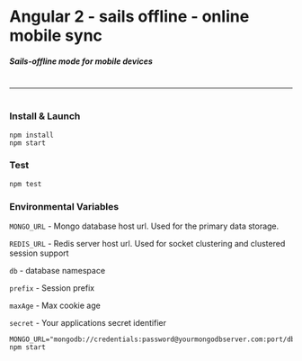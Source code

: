 # Angular 2 - sails offline - online mobile sync
##### Sails-offline mode for mobile devices
#
#
---
#
### Install & Launch
```
npm install
npm start
```

### Test
```
npm test
```

### Environmental Variables

`MONGO_URL` - Mongo database host url. Used for the primary data storage.

`REDIS_URL` - Redis server host url. Used for socket clustering and clustered session support

`db` - database namespace

`prefix` - Session prefix

`maxAge` - Max cookie age

`secret` - Your applications secret identifier

```
MONGO_URL="mongodb://credentials:password@yourmongodbserver.com:port/db" npm start
```
